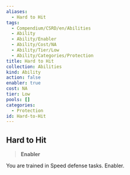 ```yaml
---
aliases:
  - Hard to Hit
tags:
  - Compendium/CSRD/en/Abilities
  - Ability
  - Ability/Enabler
  - Ability/Cost/NA
  - Ability/Tier/Low
  - Ability/Categories/Protection
title: Hard to Hit
collection: Abilities
kind: Ability
action: false
enabler: true
cost: NA
tier: Low
pools: []
categories:
  - Protection
id: Hard-to-Hit
---
```

## Hard to Hit  
  
>**Enabler**
  
  
  
You are trained in Speed defense tasks. Enabler.

